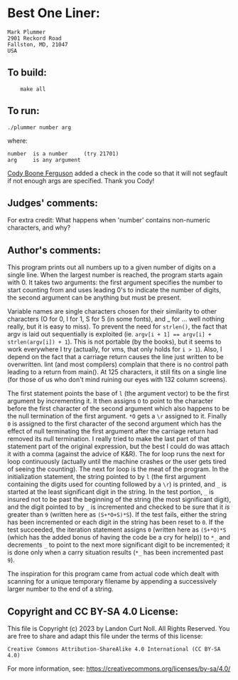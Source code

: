# Best One Liner:

	Mark Plummer
	2901 Reckord Road
	Fallston, MD, 21047
	USA

## To build:

        make all

## To run:

	./plummer number arg

where:

    number  is a number     (try 21701)
    arg	    is any argument

[Cody Boone Ferguson](/winners.html#Cody_Boone_Ferguson) added a check in the
code so that it will not segfault if not enough args are specified. Thank you
Cody!

## Judges' comments:
    
For extra credit: What happens when 'number' contains non-numeric
characters, and why?

## Author's comments:

This program prints out all numbers up to a given number of digits
on a single line.  When the largest number is reached, the program
starts again with 0.  It takes two arguments: the first argument
specifies the number to start counting from and uses leading 0's to
indicate the number of digits, the second argument can be anything
but must be present.

Variable names are single characters chosen for their similarity to
other characters (O for 0, l for 1, S for 5 (in some fonts), and _
for ...  well nothing really, but it is easy to miss).  To prevent
the need for `strlen()`, the fact that argv is laid out sequentially
is exploited (ie.  `argv[i + 1] == argv[i] + strlen(argv[i]) + 1`).
This is not portable (by the books), but it seems to work
everywhere I try (actually, for vms, that only holds for `i > 1`).
Also, I depend on the fact that a carriage return causes the line
just written to be overwritten.  lint (and most compilers) complain
that there is no control path leading to a return from main().  At
125 characters, it still fits on a single line (for those of us who
don't mind ruining our eyes with 132 column screens).

The first statement points the base of `l` (the argument vector) to
be the first argument by incrementing it.  It then assigns `O` to
point to the character before the first character of the second
argument which also happens to be the null termination of the first
argument.  `*O` gets a `\r` assigned to it.  Finally `0` is assigned to
the first character of the second argument which has the effect of
null terminating the first argument after the carriage return had
removed its null termination.  I really tried to make the last part
of that statement part of the original expression, but the best I
could do was attach it with a comma (against the advice of K&R).
The for loop runs the next for loop continuously (actually until
the machine crashes or the user gets tired of seeing the
counting).  The next for loop is the meat of the program.  In the
initialization statement, the string pointed to by `l` (the first
argument containing the digits used for counting followed by a `\r`)
is printed, and `_` is started at the least significant digit in the
string.  In the test portion, `_` is insured not to be past the
beginning of the string (the most significant digit), and the digit
pointed to by `_` is incremented and checked to be sure that it _is_
greater than `9` (written here as `(S+*O+S)*S`).  If the test fails,
either the string has been incremented or each digit in the string
has been reset to `0`.  If the test succeeded, the iteration
statement assigns `0` (written here as `(S+*O)*S` (which has the
added bonus of having the code be a cry for help)) to `*_` and
decrements `_` to point to the next more significant digit to be
incremented; it is done only when a carry situation results (`*_` has
been incremented past `9`).

The inspiration for this program came from actual code which dealt
with scanning for a unique temporary filename by appending a
successively larger number to the end of a string.

## Copyright and CC BY-SA 4.0 License:

This file is Copyright (c) 2023 by Landon Curt Noll.  All Rights Reserved.
You are free to share and adapt this file under the terms of this license:

    Creative Commons Attribution-ShareAlike 4.0 International (CC BY-SA 4.0)

For more information, see: https://creativecommons.org/licenses/by-sa/4.0/
